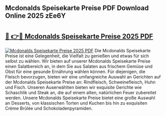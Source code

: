 ## Mcdonalds Speisekarte Preise PDF Download Online 2025 zEe6Y

# <h2><a href="http://gc6rja.nevu.top/?p=Mcdonalds+Speisekarte+Preise">🔗 👉🔴 Mcdonalds Speisekarte Preise 2025 PDF</a></h2>

[![Mcdonalds Speisekarte Preise 2025 PDF](https://i.imgur.com/dBaPXMq.png)](http://gc6rja.nevu.top/?p=Mcdonalds+Speisekarte+Preise)
Die Mcdonalds Speisekarte Preise ist eine Gelegenheit, die Vielfalt zu genießen und etwas für sich selbst zu wählen. Wir bieten auf unserer Mcdonalds Speisekarte Preise einen Salatbereich an, in dem Sie aus Salaten aus frischem Gemüse und Obst für eine gesunde Ernährung wählen können. Für diejenigen, die Fleisch bevorzugen, bieten wir eine umfangreiche Auswahl an Gerichten auf der Mcdonalds Speisekarte Preise an: Rindfleisch, Schweinefleisch, Huhn und Fisch. Unseren Auserwählten bieten wir exquisite Gerichte wie Schaschlik und Steak an, die auf einem alten, natürlichen Feuer zubereitet werden. Unsere Mcdonalds Speisekarte Preise bietet eine große Auswahl an Desserts, von klassischen Torten und Kuchen bis hin zu exquisiten Crème Brûlée und Schokoladenpyramiden.
